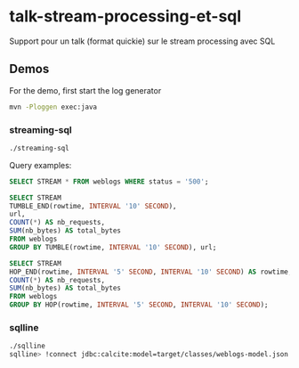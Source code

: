 # talk-stream-processing-et-sql

Support pour un talk (format quickie) sur le stream processing avec SQL

## Demos

For the demo, first start the log generator
```bash
mvn -Ploggen exec:java
```

### streaming-sql

```bash
./streaming-sql
```

Query examples:
```sql
SELECT STREAM * FROM weblogs WHERE status = '500';
```

```sql
SELECT STREAM 
TUMBLE_END(rowtime, INTERVAL '10' SECOND),
url,
COUNT(*) AS nb_requests,
SUM(nb_bytes) AS total_bytes  
FROM weblogs 
GROUP BY TUMBLE(rowtime, INTERVAL '10' SECOND), url;
```

```sql
SELECT STREAM
HOP_END(rowtime, INTERVAL '5' SECOND, INTERVAL '10' SECOND) AS rowtime,
COUNT(*) AS nb_requests,
SUM(nb_bytes) AS total_bytes
FROM weblogs
GROUP BY HOP(rowtime, INTERVAL '5' SECOND, INTERVAL '10' SECOND);
```


### sqlline

```bash
./sqlline
sqlline> !connect jdbc:calcite:model=target/classes/weblogs-model.json admin admin
```


